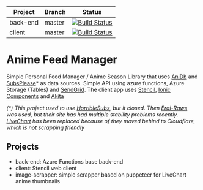 |Project|Branch|Status|
|---|---|---|
|back-end|master|[![Build Status](https://dev.azure.com/afonseca0311/Anime%20Feed%20Manager/_apis/build/status/xxnickles.anime-feed-manager?branchName=master)](https://dev.azure.com/afonseca0311/Anime%20Feed%20Manager/_build/latest?definitionId=4&branchName=master)|
|client|master|[![Build Status](https://dev.azure.com/afonseca0311/Anime%20Feed%20Manager/_apis/build/status/anime-feed-manager%20client?branchName=master)](https://dev.azure.com/afonseca0311/Anime%20Feed%20Manager/_build/latest?definitionId=5&branchName=master)

Anime Feed Manager
=================

Simple Personal Feed Manager / Anime Season Library that uses [AniDb](https://anidb.net/) and [SubsPlease](https://subsplease.org/schedule/)*  as data sources. Simple API using azure functions, Azure Storage (Tables) and [SendGrid](https://sendgrid.com). The client app uses [Stencil](https://stenciljs.com/), [Ionic Components](https://ionicframework.com/docs/components) and [Akita](https://netbasal.gitbook.io/akita/)

_(*) This project used to use [HorribleSubs](https://horriblesubs.info/), but it closed. Then [Erai-Raws](https://spa.erai-raws.info/) was used, but their site has had multiple stability problems recently. [LiveChart](https://www.livechart.me/) has been replaced because of they moved behind to Cloudflare, which is not scrapping friendly_

## Projects

- back-end: Azure Functions base back-end
- client: Stencil web client
- image-scrapper: simple scrapper based on puppeteer for LiveChart anime thumbnails
